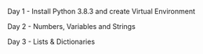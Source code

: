 Day 1 - Install Python 3.8.3 and create Virtual Environment

Day 2 - Numbers, Variables and Strings

Day 3 - Lists & Dictionaries
